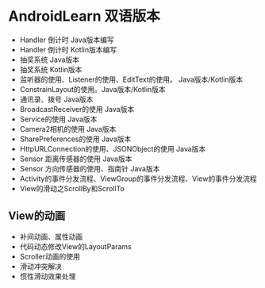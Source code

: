 # AndroidLearn 双语版本

- Handler 倒计时 Java版本编写
- Handler 倒计时 Kotlin版本编写
- 抽奖系统 Java版本
- 抽奖系统 Kotlin版本
- 监听器的使用、Listener的使用、EditText的使用。 Java版本/Kotlin版本
- ConstrainLayout的使用。Java版本/Kotlin版本
- 通讯录、拨号 Java版本
- BroadcastReceiver的使用 Java版本
- Service的使用 Java版本
- Camera2相机的使用 Java版本
- SharePreferences的使用 Java版本
- HttpURLConnection的使用、JSONObject的使用 Java版本
- Sensor 距离传感器的使用 Java版本
- Sensor 方向传感器的使用、指南针 Java版本
- Activity的事件分发流程、ViewGroup的事件分发流程、View的事件分发流程
- View的滑动之ScrollBy和ScrollTo
## View的动画
- 补间动画、属性动画
- 代码动态修改View的LayoutParams
- Scroller动画的使用
- 滑动冲突解决
- 惯性滑动效果处理
